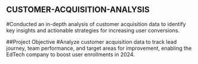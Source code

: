 ## CUSTOMER-ACQUISITION-ANALYSIS
#Conducted an in-depth analysis of customer acquisition data to identify key insights and actionable strategies for  increasing user conversions.

##Project Objective
#Analyze customer acquisition data to track lead journey, team performance, and target areas for improvement, enabling the EdTech company to boost user enrollments in 2024.


